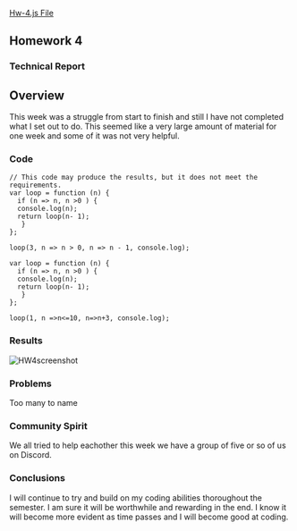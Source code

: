 
[Hw-4.js File](https://github.com/JonSwallow/441-work/tree/master/HW-4/HW-4.js)


## Homework 4
### Technical Report
## Overview
This week was a struggle from start to finish and still I have not completed what I set out to do.
This seemed like a very large amount of material for one week and some of it was not very helpful.

### Code
```
// This code may produce the results, but it does not meet the requirements.
var loop = function (n) {
  if (n => n, n >0 ) {
  console.log(n);
  return loop(n- 1);
   }
};

loop(3, n => n > 0, n => n - 1, console.log);

var loop = function (n) {
  if (n => n, n >0 ) {
  console.log(n);
  return loop(n- 1);
   }
};

loop(1, n =>n<=10, n=>n+3, console.log);
```

### Results
![HW4screenshot](images/FordPrefecure.png)
### Problems
Too many to name
### Community Spirit
We all tried to help eachother this week we have a group of five or so of us on Discord.
### Conclusions
I will continue to try and build on my coding abilities thoroughout the semester. I am sure it will be worthwhile and rewarding in the end.
I know it will become more evident as time passes and I will become good at coding.
